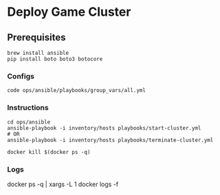# Deploy Game Cluster

## Prerequisites
```
brew install ansible
pip install boto boto3 botocore
```

### Configs
```
code ops/ansible/playbooks/group_vars/all.yml 
```

### Instructions
```
cd ops/ansible
ansible-playbook -i inventory/hosts playbooks/start-cluster.yml
# OR
ansible-playbook -i inventory/hosts playbooks/terminate-cluster.yml
```

```
docker kill $(docker ps -q)
```

### Logs
docker ps -q | xargs -L 1 docker logs -f